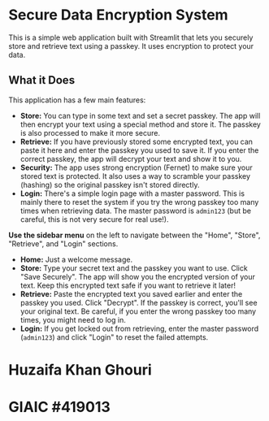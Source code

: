 # Secure Data Encryption System

This is a simple web application built with Streamlit that lets you securely store and retrieve text using a passkey. It uses encryption to protect your data.

## What it Does

This application has a few main features:

* **Store:** You can type in some text and set a secret passkey. The app will then encrypt your text using a special method and store it. The passkey is also processed to make it more secure.
* **Retrieve:** If you have previously stored some encrypted text, you can paste it here and enter the passkey you used to save it. If you enter the correct passkey, the app will decrypt your text and show it to you.
* **Security:** The app uses strong encryption (Fernet) to make sure your stored text is protected. It also uses a way to scramble your passkey (hashing) so the original passkey isn't stored directly.
* **Login:** There's a simple login page with a master password. This is mainly there to reset the system if you try the wrong passkey too many times when retrieving data. The master password is `admin123` (but be careful, this is not very secure for real use!).

**Use the sidebar menu** on the left to navigate between the "Home", "Store", "Retrieve", and "Login" sections.
* **Home:** Just a welcome message.
* **Store:** Type your secret text and the passkey you want to use. Click "Save Securely". The app will show you the encrypted version of your text. Keep this encrypted text safe if you want to retrieve it later!
* **Retrieve:** Paste the encrypted text you saved earlier and enter the passkey you used. Click "Decrypt". If the passkey is correct, you'll see your original text. Be careful, if you enter the wrong passkey too many times, you might need to log in.
* **Login:** If you get locked out from retrieving, enter the master password (`admin123`) and click "Login" to reset the failed attempts.

# Huzaifa Khan Ghouri
# GIAIC #419013
